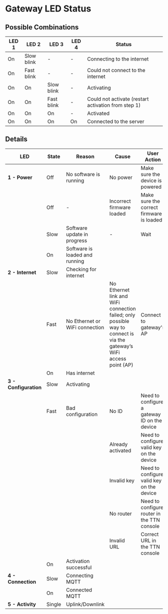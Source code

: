 # Gateway LED Status

## Possible Combinations

| **LED 1** | **LED 2**  | **LED 3**  | **LED 4**  | **Status** |
| --------- | ---------- | ---------- | ---------- | ---------- |
| On        | Slow blink |       -    |     -      | Connecting to the internet |
| On        | Fast blink |      -     |     -      | Could not connect to the internet |
| On        | On         | Slow blink |       -    | Activating |
| On        | On         | Fast blink |       -    | Could not activate (restart activation from step 1) |
| On        | On         | On         |     -      | Activated |
| On        | On         | On         | On         | Connected to the server |

## Details

| **LED** | **State** | **Reason** | **Cause** | **User Action** |
| ------- | --------- | ---------- | --------- | ------------- |
| **1 - Power** | Off | No software is running | No power | Make sure the device is powered |
| | Off| - | Incorrect firmware loaded | Make sure the correct firmware is loaded |
| | Slow | Software update in progress | -| Wait |
| | On | Software is loaded and running |
| **2 - Internet** | Slow | Checking for internet |
| | Fast | No Ethernet or WiFi connection | No Ethernet link and WiFi connection failed; only possible way to connect is via the gateway’s WiFi access point (AP) | Connect to gateway's AP |
| | On | Has internet |
| **3 - Configuration** | Slow | Activating |
| | Fast | Bad configuration | No ID |Need to configure a gateway ID on the device |
| | | | Already activated | Need to configure valid key on the device |
| | | | Invalid key | Need to configure valid key on the device |
| | | | No router | Need to configure router in the TTN console |
| | | | Invalid URL | Correct URL in the TTN console |
| | On  | Activation successful |
| **4 - Connection** | Slow | Connecting MQTT |
| | On | Connected MQTT |
| **5 - Activity** | Single | Uplink/Downlink |
